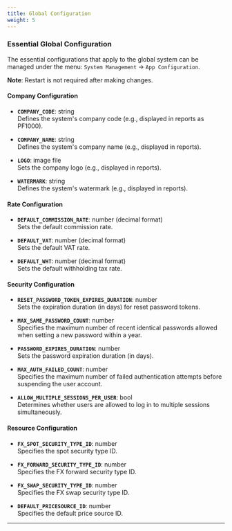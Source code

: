 ```yaml
---
title: Global Configuration
weight: 5
---
```


### Essential Global Configuration

The essential configurations that apply to the global system can be managed under the menu: `System Management` -> `App Configuration`.

**Note**: Restart is not required after making changes.

#### **Company Configuration**

-   **`COMPANY_CODE`**: string  
    Defines the system's company code (e.g., displayed in reports as PF1000).

-   **`COMPANY_NAME`**: string  
    Defines the system's company name (e.g., displayed in reports).

-   **`LOGO`**: image file  
    Sets the company logo (e.g., displayed in reports).

-   **`WATERMARK`**: string  
    Defines the system's watermark (e.g., displayed in reports).

#### **Rate Configuration**

-   **`DEFAULT_COMMISSION_RATE`**: number (decimal format)  
    Sets the default commission rate.

-   **`DEFAULT_VAT`**: number (decimal format)  
    Sets the default VAT rate.

-   **`DEFAULT_WHT`**: number (decimal format)  
    Sets the default withholding tax rate.

#### **Security Configuration**

-   **`RESET_PASSWORD_TOKEN_EXPIRES_DURATION`**: number  
    Sets the expiration duration (in days) for reset password tokens.

-   **`MAX_SAME_PASSWORD_COUNT`**: number  
    Specifies the maximum number of recent identical passwords allowed when setting a new password within a year.

-   **`PASSWORD_EXPIRES_DURATION`**: number  
    Sets the password expiration duration (in days).

-   **`MAX_AUTH_FAILED_COUNT`**: number  
    Specifies the maximum number of failed authentication attempts before suspending the user account.

-   **`ALLOW_MULTIPLE_SESSIONS_PER_USER`**: bool  
    Determines whether users are allowed to log in to multiple sessions simultaneously.

#### **Resource Configuration**

-   **`FX_SPOT_SECURITY_TYPE_ID`**: number  
    Specifies the spot security type ID.

-   **`FX_FORWARD_SECURITY_TYPE_ID`**: number  
    Specifies the FX forward security type ID.

-   **`FX_SWAP_SECURITY_TYPE_ID`**: number  
    Specifies the FX swap security type ID.

-   **`DEFAULT_PRICESOURCE_ID`**: number  
    Specifies the default price source ID.

--- 

